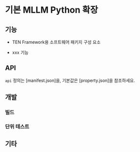 # 기본 MLLM Python 확장

<!-- extension에 대한 간단한 소개 -->

## 기능

- TEN Framework용 소프트웨어 패키지 구성 요소

<!-- 주요 기능 소개 -->

- xxx 기능

## API

`api` 정의는 [manifest.json]을, 기본값은 [property.json]을 참조하세요.

<!-- 추가 소개가 필요한 경우 API.md를 참조할 수 있습니다 -->

## 개발

### 빌드

<!-- 빌드 의존성 및 단계 -->

### 단위 테스트

<!-- extension의 단위 테스트 실행 방법 -->

## 기타

<!-- 해당하는 경우 기타 사항 -->
